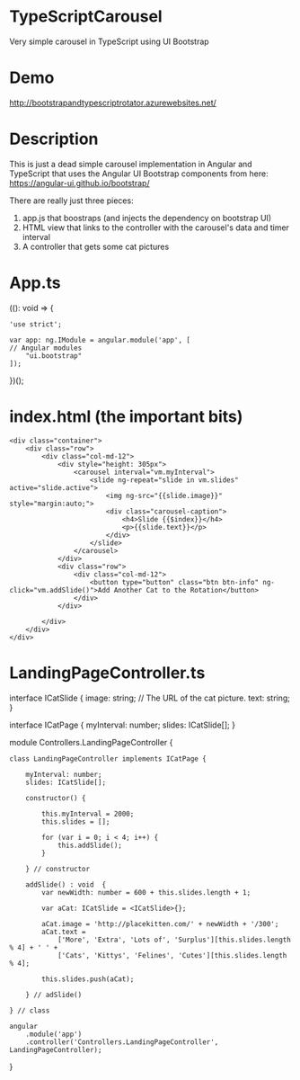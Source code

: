 # TypeScriptCarousel
Very simple carousel in TypeScript using UI Bootstrap

# Demo
http://bootstrapandtypescriptrotator.azurewebsites.net/

# Description
This is just a dead simple carousel implementation in Angular and TypeScript that uses the Angular UI Bootstrap components from here: https://angular-ui.github.io/bootstrap/

There are really just three pieces:
1. app.js that boostraps (and injects the dependency on bootstrap UI)
2. HTML view that links to the controller with the carousel's data and timer interval
3. A controller that gets some cat pictures

# App.ts

((): void => {

    'use strict';

    var app: ng.IModule = angular.module('app', [ 
    // Angular modules 
        "ui.bootstrap"
    ]);
    
})();

# index.html (the important bits)

<body data-ng-app="app" data-ng-controller="Controllers.LandingPageController as vm">

    <div class="container">
        <div class="row">
            <div class="col-md-12">
                <div style="height: 305px">
                    <carousel interval="vm.myInterval">
                        <slide ng-repeat="slide in vm.slides" active="slide.active">
                            <img ng-src="{{slide.image}}" style="margin:auto;">
                            <div class="carousel-caption">
                                <h4>Slide {{$index}}</h4>
                                <p>{{slide.text}}</p>
                            </div>
                        </slide>
                    </carousel>
                </div>
                <div class="row">
                    <div class="col-md-12">
                        <button type="button" class="btn btn-info" ng-click="vm.addSlide()">Add Another Cat to the Rotation</button>
                    </div>
                </div>

            </div>
        </div>
    </div>
    
# LandingPageController.ts

interface ICatSlide {
    image: string; // The URL of the cat picture.
    text: string;
}

interface ICatPage {
    myInterval: number;
    slides: ICatSlide[];
}

module Controllers.LandingPageController {

    class LandingPageController implements ICatPage {
        
        myInterval: number;
        slides: ICatSlide[]; 
         
        constructor() {

            this.myInterval = 2000;
            this.slides = [];

            for (var i = 0; i < 4; i++) {
                this.addSlide();
            }

        } // constructor

        addSlide() : void  {
            var newWidth: number = 600 + this.slides.length + 1;

            var aCat: ICatSlide = <ICatSlide>{};

            aCat.image = 'http://placekitten.com/' + newWidth + '/300';
            aCat.text =
                ['More', 'Extra', 'Lots of', 'Surplus'][this.slides.length % 4] + ' ' +
                ['Cats', 'Kittys', 'Felines', 'Cutes'][this.slides.length % 4];

            this.slides.push(aCat);

        } // adSlide()

    } // class

    angular
        .module('app')
        .controller('Controllers.LandingPageController', LandingPageController);

}



